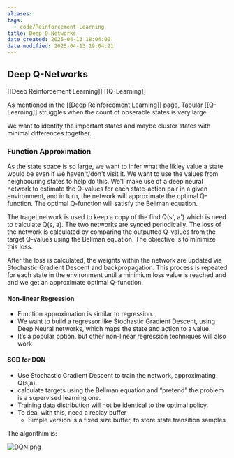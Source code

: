 ```yaml
---
aliases:
tags:
  - code/Reinforcement-Learning
title: Deep Q-Networks
date created: 2025-04-13 18:04:00
date modified: 2025-04-13 19:04:21
---
```

## Deep Q-Networks

[[Deep Reinforcement Learning]] [[Q-Learning]]

As mentioned in the [[Deep Reinforcement Learning]] page, Tabular [[Q-Learning]] struggles when the count of obserable states is very large.

We want to identify the important states and maybe cluster states with minimal differences together.

### Function Approximation
As the state space is so large, we want to infer what the likley value a state would be even if we haven't/don't visit it.  We want to use the values from neighbouring states to help do this.  We'll make use of a deep neural network to estimate the Q-values for each state-action pair in a given environment, and in turn, the network will approximate the optimal Q-function.  The optimal Q-function will satisfy the Bellman equation.  


The traget network is used to keep a copy of the find Q(s', a') which is need to calculate Q(s, a).  The two networks are synced periodically.  The loss of the network is calculated by comparing the outputted Q-values from the target Q-values using the Bellman equation. The objective is to minimize this loss.

After the loss is calculated, the weights within the network are updated via Stochastic Gradient Descent and backpropagation. This process is repeated for each state in the environment until a minimium loss value is reached and and we get an approximate optimal Q-function.


#### Non-linear Regression
- Function approximation is similar to regression.
- We want to build a regressor like Stochastic Gradient Descent, using Deep Neural networks, which maps the state and action to a value.
- It’s a popular option, but other non-linear regression techniques will also work


#### SGD for DQN
- Use Stochastic Gradient Descent to train the network, approximating Q(s,a).
- calculate targets using the Bellman equation and “pretend” the problem is a supervised learning one.
- Training data distribution will not be identical to the optimal policy.
- To deal with this, need a replay buffer
	- Simple version is a fixed size buffer, to store state transition samples

The algorithim is:

![DQN.png](https://typora-tes.oss-cn-shanghai.aliyuncs.com/picgo/DQN.png)
